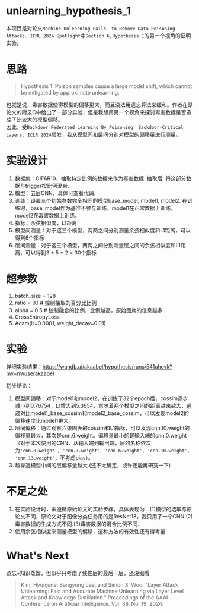 # unlearning_hypothesis_1

本项目是对论文`Machine Unlearning Fails  to Remove Data Poisoning Attacks. ICML 2024 Spotlight`中`Section 6`, `Hypothesis 1`的另一个视角的证明实验。

# 思路
> Hypothesis 1: Poison samples cause a large model shift, which cannot be mitigated by approximate unlearning.  

也就是说，毒害数据使得模型的偏移更大，而且没法用遗忘算法来缓和。作者在原论文的附录C中给出了一部分实验，但是我想用另一个视角来探讨毒害数据是否造成了比较大的模型偏移。  
因此，受`Backdoor Federated Learning By Poisoning  Backdoor-Critical Layers. ICLR 2024`启发，我从模型间和层间分别对模型的偏移量进行测量。


# 实验设计
1. 数据集：CIFAR10，抽取特定比例的数据来作为毒害数据. 抽取后, 将这部分数据与trigger按比例混合.
2. 模型：五层CNN，具体可查看代码.
3. 训练：设置三个初始参数完全相同的模型base_model, model1, model2. 在训练时，base_model作为基准不参与训练，model1在正常数据上训练，model2在毒害数据上训练。
4. 指标：余弦相似度，L1距离
5. 模型间测量：对于这三个模型，两两之间分别测量余弦相似度和L1距离，可以得到6个指标
6. 层间测量：对于这三个模型，两两之间分别测量层之间的余弦相似度和L1距离，可以得到3 * 5 * 2 = 30个指标



# 超参数
1. batch_size = 128
2. ratio = 0.1 # 控制抽取的百分比比例  
3. alpha = 0.5  # 控制融合的比例，比例越高，原始图片的信息越多  
4. CrossEntropyLoss  
5. Adam(lr=0.0001, weight_decay=0.01)  



# 实验
详细实验结果：https://wandb.ai/akaabel/hypothesis/runs/541uhcvk?nw=nwuserakaabel


初步结论：
1. 模型间偏移：对于model1和model2，在训练了32个epoch后，cossim逐步减小到0.76754，L1增大到5.3654，意味着两个模型之间的距离越来越大，通过对比model1_base_cossim和model2_base_cossim，可以发现model2的偏移速度比model1更大。
2. 层间偏移：通过观察六张图表的cossim和L1指标，可以发现cnn.10.weight的偏移量最大，其次是cnn.6.weight。偏移量最小的是输入端的cnn.0.weight（对于本次使用的CNN，从输入端到输出端，层的名称依次为`'cnn.0.weight', 'cnn.3.weight', 'cnn.6.weight', 'cnn.10.weight', 'cnn.13.weight'`，不考虑bias）。
3. 越靠近模型中间的层偏移量越大.(还不太确定，或许还能再研究一下)

# 不足之处
1. 在实验设计时，未遵循原始论文的实验步骤，具体表现为：(1)模型的选取与原论文不同，原论文对于图像分类任务用的是ResNet18，我只用了一个CNN.(2)毒害数据的生成方式不同.(3)毒害数据的混合比例不同.
2. 使用余弦相似度来测量模型的偏移，这种方法的有效性还有得考量

# What's Next
遗忘+知识蒸馏，但似乎只考虑了线性层的最后一层，还没细看
> Kim, Hyunjune, Sangyong Lee, and Simon S. Woo. "Layer Attack Unlearning: Fast and Accurate Machine Unlearning via Layer Level Attack and Knowledge Distillation." Proceedings of the AAAI Conference on Artificial Intelligence. Vol. 38. No. 19. 2024.